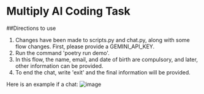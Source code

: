# Multiply AI Coding Task

##Directions to use

1. Changes have been made to scripts.py and chat.py, along with some flow changes. First, please provide a GEMINI_API_KEY.
2. Run the command 'poetry run demo'.
3. In this flow, the name, email, and date of birth are compulsory, and later, other information can be provided.
4. To end the chat, write 'exit' and the final information will be provided.

Here is an example if a chat:
![image](https://github.com/user-attachments/assets/0a7c221d-da3d-4cbf-85a7-6fb4705da7ee)
